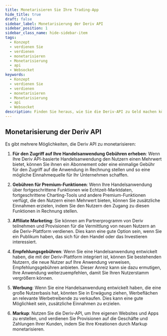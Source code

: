 ```yaml
---
title: Monetarisieren Sie Ihre Trading-App
hide_title: true
draft: false
sidebar_label: Monetarisierung der Deriv API
sidebar_position: 1
sidebar_class_name: hide-sidebar-item
tags:
  - Konzept
  - verdienen Sie
  - verdienen
  - monetarisieren
  - Monetarisierung
  - api
  - Websocket
keywords:
  - Konzept
  - verdienen Sie
  - verdienen
  - monetarisieren
  - Monetarisierung
  - api
  - Websocket
description: Finden Sie heraus, wie Sie die Deriv-API zu Geld machen können, indem Sie ein Deriv-Partner werden, Werbung in Ihrer Trading-App schalten oder Premium-Funktionen anbieten.
---
```


## Monetarisierung der Deriv API

Es gibt mehrere Möglichkeiten, die Deriv API zu monetarisieren:

1. **Für den Zugriff auf Ihre Handelsanwendung Gebühren erheben**: Wenn Ihre Deriv API-basierte Handelsanwendung den Nutzern einen Mehrwert bietet, können Sie ihnen ein Abonnement oder eine einmalige Gebühr für den Zugriff auf die Anwendung in Rechnung stellen und so eine mögliche Einnahmequelle für Ihr Unternehmen schaffen.

2. **Gebühren für Premium-Funktionen**: Wenn Ihre Handelsanwendung über fortgeschrittene Funktionen wie Echtzeit-Marktdaten, fortgeschrittene Charting-Tools und andere Premium-Funktionen verfügt, die den Nutzern einen Mehrwert bieten, können Sie zusätzliche Einnahmen erzielen, indem Sie den Nutzern den Zugang zu diesen Funktionen in Rechnung stellen.

3. **Affiliate Marketing**: Sie können am Partnerprogramm von Deriv teilnehmen und Provisionen für die Vermittlung von neuen Nutzern an die Deriv-Plattform verdienen. Dies kann eine gute Option sein, wenn Sie ein Publikum haben, das sich für den Handel oder das Investieren interessiert.

4. **Empfehlungsgebühren**: Wenn Sie eine Handelsanwendung entwickelt haben, die mit der Deriv-Plattform integriert ist, können Sie bestehenden Nutzern, die neue Nutzer auf Ihre Anwendung verweisen, Empfehlungsgebühren anbieten. Dieser Anreiz kann sie dazu ermutigen, Ihre Anwendung weiterzuempfehlen, damit Sie Ihren Nutzerstamm vergrößern können.

5. **Werbung**: Wenn Sie eine Handelsanwendung entwickelt haben, die eine große Nutzerbasis hat, könnten Sie in Erwägung ziehen, Werbeflächen an relevante Werbetreibende zu verkaufen. Dies kann eine gute Möglichkeit sein, zusätzliche Einnahmen zu erzielen.

6. **Markup**: Nutzen Sie die Deriv-API, um Ihre eigenen Websites und Apps zu erstellen, und verdienen Sie Provisionen auf die Geschäfte und Zahlungen Ihrer Kunden, indem Sie Ihre Kreationen durch Markup monetarisieren.
